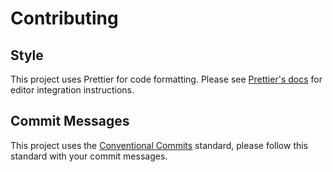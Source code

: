 # Contributing

## Style

This project uses Prettier for code formatting. Please see [Prettier's docs](https://prettier.io/docs/en/editors.html) for editor integration instructions.

## Commit Messages

This project uses the [Conventional Commits](https://www.conventionalcommits.org/en/v1.0.0-beta.2/#summary) standard, please follow this standard with your commit messages.
